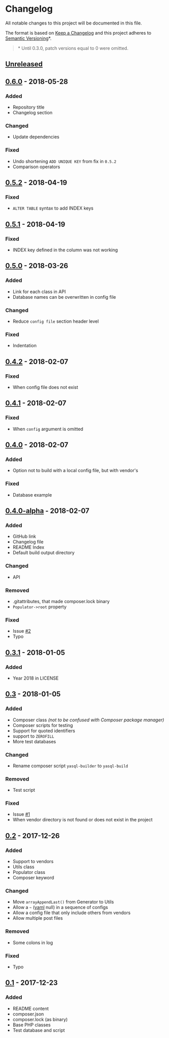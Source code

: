 # Changelog

All notable changes to this project will be documented in this file.

The format is based on [Keep a Changelog](http://keepachangelog.com/en/1.0.0/)
and this project adheres to [Semantic Versioning](http://semver.org/spec/v2.0.0.html)\*.

> \* Until 0.3.0, patch versions equal to 0 were omitted.


## [Unreleased]


## [0.6.0] - 2018-05-28

### Added
- Repository title
- Changelog section

### Changed
- Update dependencies

### Fixed
- Undo shortening `ADD UNIQUE KEY` from fix in `0.5.2`
- Comparison operators


## [0.5.2] - 2018-04-19

### Fixed
- `ALTER TABLE` syntax to add INDEX keys


## [0.5.1] - 2018-04-19

### Fixed
- INDEX key defined in the column was not working


## [0.5.0] - 2018-03-26

### Added
- Link for each class in API
- Database names can be overwritten in config file

### Changed
- Reduce `config file` section header level

### Fixed
- Indentation


## [0.4.2] - 2018-02-07

### Fixed
- When config file does not exist


## [0.4.1] - 2018-02-07

### Fixed
- When `config` argument is omitted


## [0.4.0] - 2018-02-07

### Added
- Option not to build with a local config file, but with vendor's

### Fixed
- Database example


## [0.4.0-alpha] - 2018-02-07

### Added
- GitHub link
- Changelog file
- README Index
- Default build output directory

### Changed
- API

### Removed
- .gitattributes, that made composer.lock binary
- `Populator->root` property

### Fixed
- Issue [#2][issues/2]
- Typo


## [0.3.1] - 2018-01-05

### Added
- Year 2018 in LICENSE


## [0.3] - 2018-01-05

### Added
- Composer class _(not to be confused with Composer package manager)_
- Composer scripts for testing
- Support for quoted identifiers
- support to `ZEROFILL`
- More test databases

### Changed
- Rename composer script `yasql-builder` to `yasql-build`

### Removed
- Test script

### Fixed
- Issue [#1][issues/1]
- When vendor directory is not found or does not exist in the project


## [0.2] - 2017-12-26

### Added
- Support to vendors
- Utils class
- Populator class
- Composer keyword

### Changed
- Move `arrayAppendLast()` from Generator to Utils
- Allow a `~` ([yaml] null) in a sequence of configs
- Allow a config file that only include others from vendors
- Allow multiple post files

### Removed
- Some colons in log

### Fixed
- Typo


## [0.1] - 2017-12-23

### Added
- README content
- composer.json
- composer.lock (as binary)
- Base PHP classes
- Test database and script


[Unreleased]: https://github.com/aryelgois/yasql-php/compare/v0.6.0...develop
[0.6.0]: https://github.com/aryelgois/yasql-php/compare/v0.5.2...v0.6.0
[0.5.2]: https://github.com/aryelgois/yasql-php/compare/v0.5.1...v0.5.2
[0.5.1]: https://github.com/aryelgois/yasql-php/compare/v0.5.0...v0.5.1
[0.5.0]: https://github.com/aryelgois/yasql-php/compare/v0.4.2...v0.5.0
[0.4.2]: https://github.com/aryelgois/yasql-php/compare/v0.4.1...v0.4.2
[0.4.1]: https://github.com/aryelgois/yasql-php/compare/v0.4.0...v0.4.1
[0.4.0]: https://github.com/aryelgois/yasql-php/compare/v0.4.0-alpha...v0.4.0
[0.4.0-alpha]: https://github.com/aryelgois/yasql-php/compare/v0.3.1...v0.4.0-alpha
[0.3.1]: https://github.com/aryelgois/yasql-php/compare/v0.3...v0.3.1
[0.3]: https://github.com/aryelgois/yasql-php/compare/v0.2...v0.3
[0.2]: https://github.com/aryelgois/yasql-php/compare/v0.1...v0.2
[0.1]: https://github.com/aryelgois/yasql-php/compare/271219190ff3dc0955b682a9444e52f6cca7424a...v0.1

[issues/1]: https://github.com/aryelgois/yasql-php/issues/1
[issues/2]: https://github.com/aryelgois/yasql-php/issues/2

[YAML]: http://yaml.org/
